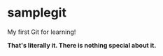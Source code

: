 # samplegit
My first Git for learning!

**That's literally it. There is nothing special about it.**
